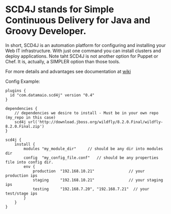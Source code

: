 SCD4J stands for Simple Continuous Delivery for Java and Groovy Developer. 
=============

In short, SCD4J is an automation platform for configuring and installing your Web IT infrastructure. With just one command you can install clusters and deploy applications. Note taht SCD4J is not another option for Puppet or Chef. It is, actually, a SIMPLER option than those tools.

For more details and advantages see documentation at [wiki](https://github.com/scd4j/gradle-plugins/wiki )

Config Example:
```
plugins {
  id "com.datamaio.scd4j" version "0.4"
}

dependencies {
	// dependencies we desire to install - Must be in your own repo (my_repo in this case)
	scd4j url('http://download.jboss.org/wildfly/8.2.0.Final/wildfly-8.2.0.Final.zip')
}

scd4j {
	install {
		modules "my_module_dir" 	// should be any dir into modules dir
		config  "my_config_file.conf"	// should be any properties file into config dir.
		env {
			production  "192.168.10.21"		  	  	  // your production ips
			staging     "192.168.10.21"		  	  	  // your staging ips
			testing     "192.168.7.20", "192.168.7.21"  // your test/stage ips
		}
	}
}
```

